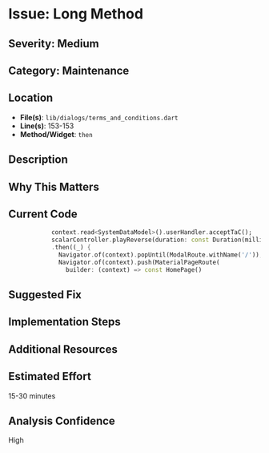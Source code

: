 # Issue: Long Method

## Severity: Medium

## Category: Maintenance

## Location
- **File(s)**: `lib/dialogs/terms_and_conditions.dart`
- **Line(s)**: 153-153
- **Method/Widget**: `then`

## Description


## Why This Matters


## Current Code
```dart
            context.read<SystemDataModel>().userHandler.acceptTaC();
            scalarController.playReverse(duration: const Duration(milliseconds:  300))
            .then((_) {
              Navigator.of(context).popUntil(ModalRoute.withName('/'));
              Navigator.of(context).push(MaterialPageRoute(
                builder: (context) => const HomePage()
```

## Suggested Fix


## Implementation Steps


## Additional Resources


## Estimated Effort
15-30 minutes

## Analysis Confidence
High
